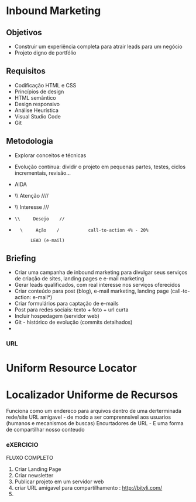 
# Inbound Marketing

## Objetivos
- Construir um experiência completa para atrair leads para um negócio
- Projeto digno de portfólio

## Requisitos
- Codificação HTML e CSS
- Princípios de design
- HTML semântico
- Design responsivo
- Análise Heurística 
- Visual Studio Code
- Git 

## Metodologia
- Explorar conceitos e técnicas
- Evolução contínua: dividir o projeto em pequenas partes, testes, ciclos incrementais, revisão...
- AIDA

- \\\\      Atenção      ////
-   \\\    Interesse    ///
-     \\     Desejo    //
-       \     Ação    /           call-to-action 4% - 20%

            LEAD (e-mail)

## Briefing
- Criar uma campanha de inbound marketing para divulgar seus serviços de criação de sites, landing pages e e-mail marketing
- Gerar leads qualificados, com real interesse nos serviços oferecidos
- Criar conteúdo para post (blog), e-mail marketing, landing page (call-to-action: e-mail*)
- Criar formulários para captação de e-mails
- Post para redes sociais: texto + foto + url curta
- Incluir hospedagem (servidor web) 
- Git - histórico de evolução (commits detalhados)
- 

### URL
# Uniform Resource Locator
# Localizador Uniforme de Recursos

Funciona como um endereco para arquivos dentro de uma derterminada rede/site
URL amigavel - de modo a ser comprennsivel aos usuarios (humanos e mecanismos de buscas)
Encurtadores de URL - E uma forma de compartilhar nosso conteudo

### eXERCICIO
FLUXO COMPLETO

1. Criar Landing Page
2. Criar newsletter
3. Publicar projeto em um servidor web
4. criar URL amigavel para compartilhamento : http://bityli.com/
5. 



